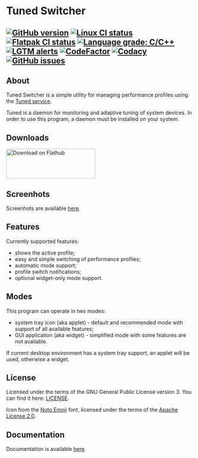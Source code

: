 # Tuned Switcher

[![GitHub version](https://img.shields.io/github/v/release/EasyCoding/tuned-switcher?sort=semver&color=brightgreen&logo=git&logoColor=white)](https://github.com/EasyCoding/tuned-switcher/releases)
[![Linux CI status](https://github.com/EasyCoding/tuned-switcher/actions/workflows/linux.yml/badge.svg)](https://github.com/EasyCoding/tuned-switcher/actions/workflows/linux.yml)
[![Flatpak CI status](https://github.com/EasyCoding/tuned-switcher/actions/workflows/flatpak.yml/badge.svg)](https://github.com/EasyCoding/tuned-switcher/actions/workflows/flatpak.yml)
[![Language grade: C/C++](https://img.shields.io/lgtm/grade/cpp/g/EasyCoding/tuned-switcher.svg?logo=lgtm&logoWidth=18)](https://lgtm.com/projects/g/EasyCoding/tuned-switcher/context:cpp)
[![LGTM alerts](https://img.shields.io/lgtm/alerts/g/EasyCoding/tuned-switcher.svg?logo=lgtm&logoWidth=18)](https://lgtm.com/projects/g/EasyCoding/tuned-switcher/alerts/)
[![CodeFactor](https://www.codefactor.io/repository/github/easycoding/tuned-switcher/badge)](https://www.codefactor.io/repository/github/easycoding/tuned-switcher)
[![Codacy](https://app.codacy.com/project/badge/Grade/aa1c30566f9244b8a677a775d1672604)](https://www.codacy.com/gh/EasyCoding/tuned-switcher/dashboard)
[![GitHub issues](https://img.shields.io/github/issues/EasyCoding/tuned-switcher.svg?label=issues)](https://github.com/EasyCoding/tuned-switcher/issues)
---

## About

Tuned Switcher is a simple utility for managing performance profiles using the [Tuned service](https://github.com/redhat-performance/tuned).

Tuned is a daemon for monitoring and adaptive tuning of system devices. In order to use this program, a daemon must be installed on your system.

## Downloads

<a href="https://flathub.org/apps/details/org.easycoding.TunedSwitcher"><img width="240" height="80" alt="Download on Flathub" src="https://flathub.org/assets/badges/flathub-badge-en.svg"></img></a>

## Screenhots

Screenhots are available [here](docs/screenshots.md).

## Features

Currently supported features:

  * shows the active profile;
  * easy and simple switching of performance profiles;
  * automatic mode support;
  * profile switch notifications;
  * optional widget-only mode support.

## Modes

This program can operate in two modes:

  * system tray icon (aka applet) - default and recommended mode with support of all available features;
  * GUI application (aka widget) - simplified mode with some features are not available.

If current desktop environment has a system tray support, an applet will be used, otherwise a widget.

## License

Licensed under the terms of the GNU General Public License version 3. You can find it here: [LICENSE](LICENSE).

Icon from the [Noto Emoji](https://github.com/googlefonts/noto-emoji) font, licensed under the terms of the [Apache License 2.0](licenses/noto-emoji.LICENSE.txt).

## Documentation

Documentation is available [here](docs/README.md).
